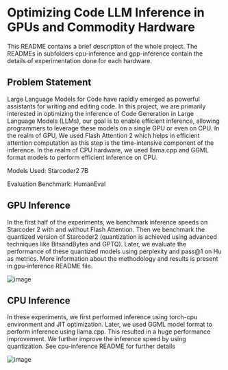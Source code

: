 # Optimizing Code LLM Inference in GPUs and Commodity Hardware


This README contains a brief description of the whole project. The READMEs in subfolders cpu-inference and gpp-inference contain the details of experimentation done for each hardware.


## Problem Statement 

Large Language Models for Code have rapidly emerged as powerful assistants for writing and editing code. In this project, we are primarily interested in optimizing the inference of Code Generation in Large Language Models (LLMs), our goal is to enable efficient inference, allowing programmers to leverage these models on a single GPU or even on CPU. In the realm of GPU, We used Flash Attention 2 which helps in efficient attention computation as this step is the time-intensive component of the inference. In the realm of CPU hardware, we used llama.cpp and GGML format models to perform efficient inference on CPU.

<be>

Models Used: Starcoder2 7B

Evaluation Benchmark: HumanEval



## GPU Inference
In the first half of the experiments, we benchmark inference speeds on Starcoder 2 with and without Flash Attention. Then we benchmark the quantized version of Starcoder2 (quantization is achieved using advanced techniques like BitsandBytes and GPTQ). Later, we evaluate the performance of these quantized models using perplexity and pass@1 on Hu as metrics. More information about the methodology and results is present in gpu-inference README file.

![image](https://github.com/0-5-blood-prince/code-llm/assets/42780672/24c6730d-5504-4c84-af9f-1c14cfa154b0)


## CPU Inference
In these experiments, we first performed inference using torch-cpu environment and JIT optimization. Later, we used GGML model format to perform inference using llama.cpp. This resulted in a huge performance improvement. We further improve the inference speed by using quantization. See cpu-inference README for further details

![image](https://github.com/0-5-blood-prince/code-llm/assets/42780672/b18a652f-66d6-4ded-a7a9-d627b9c24f4a)



